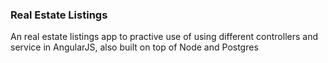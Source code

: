 ### Real Estate Listings

An real estate listings app to practive use of using different controllers and service
in AngularJS, also built on top of Node and Postgres